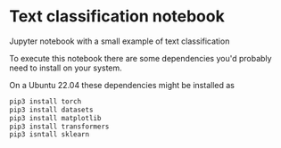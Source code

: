 # Text classification notebook
Jupyter notebook with a small example of text classification

To execute this notebook there are some dependencies you'd probably need to install on your system. 

On a Ubuntu 22.04 these dependencies might be installed as

```bash
pip3 install torch
pip3 install datasets
pip3 install matplotlib
pip3 install transformers
pip3 isntall sklearn
```

